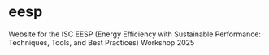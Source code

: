 # eesp
Website for the ISC EESP (Energy Efficiency with Sustainable Performance: Techniques, Tools, and Best Practices) Workshop 2025
